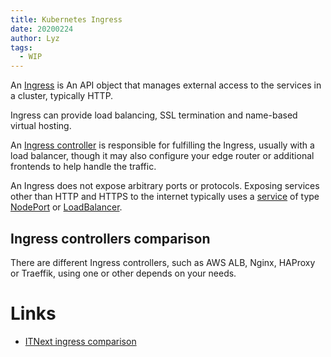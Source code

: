```yaml
---
title: Kubernetes Ingress
date: 20200224
author: Lyz
tags:
  - WIP
---
```


An [Ingress](https://kubernetes.io/docs/concepts/services-networking/ingress/)
is An API object that manages external access to the services in a cluster,
typically HTTP.

Ingress can provide load balancing, SSL termination and name-based virtual hosting.

An [Ingress
controller](https://kubernetes.io/docs/concepts/services-networking/ingress-controllers/)
is responsible for fulfilling the Ingress, usually with a load balancer, though
it may also configure your edge router or additional frontends to help handle
the traffic.

An Ingress does not expose arbitrary ports or protocols. Exposing services other
than HTTP and HTTPS to the internet typically uses
a [service](kubernetes_services.md) of type
[NodePort](kubernetes_services.md#nodeport) or
[LoadBalancer](kubernetes_services.md#loadbalancer).

## Ingress controllers comparison

There are different Ingress controllers, such as AWS ALB, Nginx, HAProxy or
Traeffik, using one or other depends on your needs.

# Links

* [ITNext ingress
  comparison](https://itnext.io/kubernetes-ingress-controllers-how-to-choose-the-right-one-part-1-41d3554978d2)

